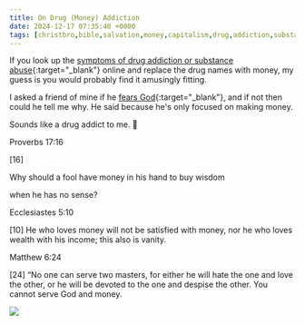 ```yaml
---
title: On Drug (Money) Addiction
date: 2024-12-17 07:35:40 +0000
tags: [christbro,bible,salvation,money,capitalism,drug,addiction,substance,abuse]     # TAG names should always be lowercase
---
```


If you look up the [symptoms of drug addiction or substance abuse](https://my.clevelandclinic.org/health/diseases/16652-drug-addiction-substance-use-disorder-sud){:target="_blank"} online and replace the drug names with money, my guess is you would probably find it amusingly fitting.

I asked a friend of mine if he [fears God](../on-fearing-god){:target="_blank"}, and if not then could he tell me why. He said because he's only focused on making money.

Sounds like a drug addict to me. 🤔

Proverbs 17:16

[16]

Why should a fool have money in his hand to buy wisdom

when he has no sense?

Ecclesiastes 5:10

[10] He who loves money will not be satisfied with money, nor he who loves wealth with his income; this also is vanity.

Matthew 6:24

[24] “No one can serve two masters, for either he will hate the one and love the other, or he will be devoted to the one and despise the other. You cannot serve God and money.

![](/56ab4638d2279ebfd03446b4d39521a8.jpeg)